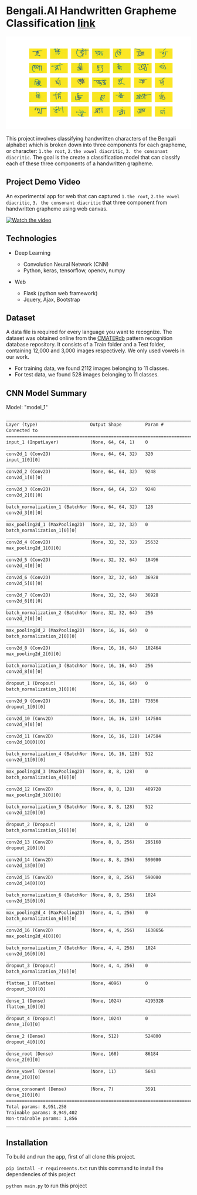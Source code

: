 # Bengali.AI Handwritten Grapheme Classification [link](https://www.kaggle.com/c/bengaliai-cv19)
<img src="https://github.com/SumonKantiDey/Draw-Grapheme/blob/master/templates/static/image/grapheme.png" >

This project involves classifying handwritten characters of the Bengali alphabet which is broken down into three components for each grapheme, or character: `1.the root`, `2.the vowel diacritic`, `3. the consonant diacritic`. The goal is the create a classification model that can classify each of these three components of a handwritten grapheme. 


## Project Demo Video

An experimental app for web that can  captured  `1.the root`, `2.the vowel diacritic`, `3. the consonant diacritic` that three component from handwritten grapheme using web canvas.

[![Watch the video](https://img.youtube.com/vi/YPs3-d9UG-8/0.jpg)](https://youtu.be/YPs3-d9UG-8)

## Technologies

* Deep Learning

     - Convolution Neural Network (CNN)
     - Python, keras, tensorflow, opencv, numpy

* Web

     - Flask (python web framework)
     - Jquery, Ajax, Bootstrap

## Dataset

A data file is required for every language you want to recognize. The dataset was obtained online from the [CMATERdb](https://www.dropbox.com/s/55bhfr3ycvsewsi/CMATERdb%203.1.2.rar) pattern recognition database repository. It consists of a Train folder and a Test folder, containing 12,000 and 3,000 images respectively. We only used vowels in our work.

- For training data, we found 2112 images belonging to 11 classes.
- For test data, we found 528 images belonging to 11 classes.

## CNN Model Summary
Model: "model_1"
```
__________________________________________________________________________________________________
Layer (type)                    Output Shape         Param #     Connected to                     
==================================================================================================
input_1 (InputLayer)            (None, 64, 64, 1)    0                                            
__________________________________________________________________________________________________
conv2d_1 (Conv2D)               (None, 64, 64, 32)   320         input_1[0][0]                    
__________________________________________________________________________________________________
conv2d_2 (Conv2D)               (None, 64, 64, 32)   9248        conv2d_1[0][0]                   
__________________________________________________________________________________________________
conv2d_3 (Conv2D)               (None, 64, 64, 32)   9248        conv2d_2[0][0]                   
__________________________________________________________________________________________________
batch_normalization_1 (BatchNor (None, 64, 64, 32)   128         conv2d_3[0][0]                   
__________________________________________________________________________________________________
max_pooling2d_1 (MaxPooling2D)  (None, 32, 32, 32)   0           batch_normalization_1[0][0]      
__________________________________________________________________________________________________
conv2d_4 (Conv2D)               (None, 32, 32, 32)   25632       max_pooling2d_1[0][0]            
__________________________________________________________________________________________________
conv2d_5 (Conv2D)               (None, 32, 32, 64)   18496       conv2d_4[0][0]                   
__________________________________________________________________________________________________
conv2d_6 (Conv2D)               (None, 32, 32, 64)   36928       conv2d_5[0][0]                   
__________________________________________________________________________________________________
conv2d_7 (Conv2D)               (None, 32, 32, 64)   36928       conv2d_6[0][0]                   
__________________________________________________________________________________________________
batch_normalization_2 (BatchNor (None, 32, 32, 64)   256         conv2d_7[0][0]                   
__________________________________________________________________________________________________
max_pooling2d_2 (MaxPooling2D)  (None, 16, 16, 64)   0           batch_normalization_2[0][0]      
__________________________________________________________________________________________________
conv2d_8 (Conv2D)               (None, 16, 16, 64)   102464      max_pooling2d_2[0][0]            
__________________________________________________________________________________________________
batch_normalization_3 (BatchNor (None, 16, 16, 64)   256         conv2d_8[0][0]                   
__________________________________________________________________________________________________
dropout_1 (Dropout)             (None, 16, 16, 64)   0           batch_normalization_3[0][0]      
__________________________________________________________________________________________________
conv2d_9 (Conv2D)               (None, 16, 16, 128)  73856       dropout_1[0][0]                  
__________________________________________________________________________________________________
conv2d_10 (Conv2D)              (None, 16, 16, 128)  147584      conv2d_9[0][0]                   
__________________________________________________________________________________________________
conv2d_11 (Conv2D)              (None, 16, 16, 128)  147584      conv2d_10[0][0]                  
__________________________________________________________________________________________________
batch_normalization_4 (BatchNor (None, 16, 16, 128)  512         conv2d_11[0][0]                  
__________________________________________________________________________________________________
max_pooling2d_3 (MaxPooling2D)  (None, 8, 8, 128)    0           batch_normalization_4[0][0]      
__________________________________________________________________________________________________
conv2d_12 (Conv2D)              (None, 8, 8, 128)    409728      max_pooling2d_3[0][0]            
__________________________________________________________________________________________________
batch_normalization_5 (BatchNor (None, 8, 8, 128)    512         conv2d_12[0][0]                  
__________________________________________________________________________________________________
dropout_2 (Dropout)             (None, 8, 8, 128)    0           batch_normalization_5[0][0]      
__________________________________________________________________________________________________
conv2d_13 (Conv2D)              (None, 8, 8, 256)    295168      dropout_2[0][0]                  
__________________________________________________________________________________________________
conv2d_14 (Conv2D)              (None, 8, 8, 256)    590080      conv2d_13[0][0]                  
__________________________________________________________________________________________________
conv2d_15 (Conv2D)              (None, 8, 8, 256)    590080      conv2d_14[0][0]                  
__________________________________________________________________________________________________
batch_normalization_6 (BatchNor (None, 8, 8, 256)    1024        conv2d_15[0][0]                  
__________________________________________________________________________________________________
max_pooling2d_4 (MaxPooling2D)  (None, 4, 4, 256)    0           batch_normalization_6[0][0]      
__________________________________________________________________________________________________
conv2d_16 (Conv2D)              (None, 4, 4, 256)    1638656     max_pooling2d_4[0][0]            
__________________________________________________________________________________________________
batch_normalization_7 (BatchNor (None, 4, 4, 256)    1024        conv2d_16[0][0]                  
__________________________________________________________________________________________________
dropout_3 (Dropout)             (None, 4, 4, 256)    0           batch_normalization_7[0][0]      
__________________________________________________________________________________________________
flatten_1 (Flatten)             (None, 4096)         0           dropout_3[0][0]                  
__________________________________________________________________________________________________
dense_1 (Dense)                 (None, 1024)         4195328     flatten_1[0][0]                  
__________________________________________________________________________________________________
dropout_4 (Dropout)             (None, 1024)         0           dense_1[0][0]                    
__________________________________________________________________________________________________
dense_2 (Dense)                 (None, 512)          524800      dropout_4[0][0]                  
__________________________________________________________________________________________________
dense_root (Dense)              (None, 168)          86184       dense_2[0][0]                    
__________________________________________________________________________________________________
dense_vowel (Dense)             (None, 11)           5643        dense_2[0][0]                    
__________________________________________________________________________________________________
dense_consonant (Dense)         (None, 7)            3591        dense_2[0][0]                    
==================================================================================================
Total params: 8,951,258
Trainable params: 8,949,402
Non-trainable params: 1,856
__________________________________________________________________________________________________
```

## Installation

To build and run the app, first of all clone this project.

`pip install -r requirements.txt` run this command to install the dependencies of this project

`python main.py` to run this project
